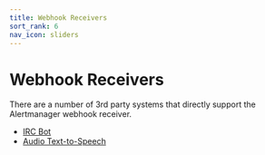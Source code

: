 ```yaml
---
title: Webhook Receivers
sort_rank: 6
nav_icon: sliders
---
```


# Webhook Receivers

There are a number of 3rd party systems that directly support the Alertmanager webhook receiver.

* [IRC Bot](https://github.com/metalmatze/alertmanager-bot)
* [Audio Text-to-Speech](https://www.robustperception.io/audio-alerting-with-prometheus/)

